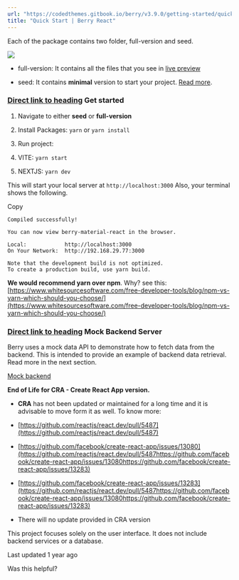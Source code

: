 ```yaml
---
url: "https://codedthemes.gitbook.io/berry/v3.9.0/getting-started/quick-start"
title: "Quick Start | Berry React"
---
```


Each of the package contains two folder, full-version and seed.

![](https://codedthemes.gitbook.io/berry/~gitbook/image?url=https%3A%2F%2F2078200040-files.gitbook.io%2F%7E%2Ffiles%2Fv0%2Fb%2Fgitbook-x-prod.appspot.com%2Fo%2Fspaces%252FflrTH6nspDenn8uPkVTP%252Fuploads%252FsSOeCOjLzyiTSiq4sNpD%252Fimage.png%3Falt%3Dmedia%26token%3D98679611-4b2f-4d85-8716-e4da64d264e4&width=768&dpr=4&quality=100&sign=447bfb78&sv=2)

- full-version: It contains all the files that you see in [live preview](https://berrydashboard.io/)

- seed: It contains **minimal** version to start your project. [Read more](https://codedthemes.gitbook.io/berry/v3.9.0/setup/integration).


### [Direct link to heading](https://codedthemes.gitbook.io/berry/v3.9.0/getting-started/quick-start\#get-started)    Get started

1. Navigate to either **seed** or **full-version**

2. Install Packages: `yarn` or `yarn install`

3. Run project:



1. VITE: `yarn start`

2. NEXTJS: `yarn dev`


This will start your local server at `http://localhost:3000` Also, your terminal shows the following.

Copy

```inline-grid min-w-full grid-cols-[auto_1fr] [count-reset:line] print:whitespace-pre-wrap
Compiled successfully!

You can now view berry-material-react in the browser.

Local:            http://localhost:3000
On Your Network:  http://192.168.29.77:3000

Note that the development build is not optimized.
To create a production build, use yarn build.
```

**We would recommend yarn over npm**. Why? see this: [https://www.whitesourcesoftware.com/free-developer-tools/blog/npm-vs-yarn-which-should-you-choose/](https://www.whitesourcesoftware.com/free-developer-tools/blog/npm-vs-yarn-which-should-you-choose/)

### [Direct link to heading](https://codedthemes.gitbook.io/berry/v3.9.0/getting-started/quick-start\#mock-backend-server)    Mock Backend Server

Berry uses a mock data API to demonstrate how to fetch data from the backend. This is intended to provide an example of backend data retrieval. Read more in the next section.

[Mock backend](https://codedthemes.gitbook.io/berry/v3.9.0/getting-started/mock-backend)

**End of Life for CRA - Create React App version.**

- **CRA** has not been updated or maintained for a long time and it is advisable to move form it as well. To know more:



- [https://github.com/reactjs/react.dev/pull/5487](https://github.com/reactjs/react.dev/pull/5487)

- [https://github.com/facebook/create-react-app/issues/13080](https://github.com/reactjs/react.dev/pull/5487https://github.com/facebook/create-react-app/issues/13080https://github.com/facebook/create-react-app/issues/13283)

- [https://github.com/facebook/create-react-app/issues/13283](https://github.com/reactjs/react.dev/pull/5487https://github.com/facebook/create-react-app/issues/13080https://github.com/facebook/create-react-app/issues/13283)


- There will no update provided in CRA version


This project focuses solely on the user interface. It does not include backend services or a database.

Last updated 1 year ago

Was this helpful?